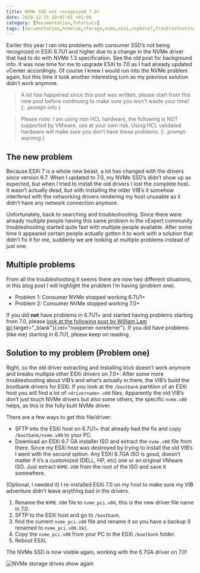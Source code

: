 ```yaml
---
title: NVMe SSD not recognized 7.0+
date: 2020-12-15 10:07:01 +01:00
category: [Documentation,Tutorials]
tags: [documentation,homelab,storage,nvme,esxi,vsphere7,troubleshooting,tutorial]
---
```


Earlier this year I ran into problems with consumer SSD’s not being recognized in ESXi 6.7U1 and higher due to a change in the NVMe driver that had to do with NVMe 1.3 specification. See the old post for background info.
It was now time for me to upgrade ESXi to 7.0 as I had already updated vCenter accordingly. Of course I knew I would run into the NVMe problem again, but this time it took another interesting turn as my previous solution didn’t work anymore.

> A lot has happened since this post was written, please start from this new post before continuing to make sure you won't waste your time!
{: .prompt-info }

> Please note: I am using non HCL hardware, the following is NOT supported by VMware, use at your own risk. Using HCL validated hardware will make sure you don’t have these problems.
{: .prompt-warning }

## The new problem
Because ESXi 7 is a whole new beast, a lot has changed with the drivers since version 6.7. When I updated to 7.0, my NVMe SSD’s didn’t show up as expected, but when I tried to install the old drivers I lost the complete host. It wasn’t actually dead, but with installing the older VIB’s it somehow interfered with the networking drivers rendering my host unusable as it didn’t have any network connection anymore.

Unfortunately, back to searching and troubleshooting. Since there were already multiple people having this same problem in the vExpert community troubleshooting started quite fast with multiple people available. After some time it appeared certain people actually gotten it to work with a solution that didn’t fix it for me, suddenly we are looking at multiple problems instead of just one.

## Multiple problems
From all the troubleshooting it seems there are now two different situations, in this blog post I will highlight the problem I’m having (problem one).
- Problem 1: Consumer NVMe stopped working 6.7U1+
- Problem 2: Consumer NVMe stopped working 7.0+

If you did __not__ have problems in 6.7U1+ and started having problems starting from 7.0, please [look at the following post by William Lam ⧉](https://www.virtuallyghetto.com/2020/04/important-nvme-ssd-not-found-after-upgrading-to-esxi-7-0.html){:target="_blank"}{:rel="noopener noreferrer"}.
If you did have problems (like me) starting in 6.7U1, please keep on reading.

## Solution to my problem (Problem one)
Right, so the old driver extracting and installing trick doesn’t work anymore and breaks multiple other ESXi drivers on 7.0+. After some more troubleshooting about VIB’s and what’s actually in there, the VIB’s build the bootbank drivers for ESXi. If you look at the `/bootbank` partition of an ESXi host you will find a lot of `<drivername>.v00` files. Apparently the old VIB’s don’t just touch NVMe drivers but also some others, the specific `nvme.v00` helps, as this is the fully built NVMe driver.

There are a few ways to get this file/driver:

- SFTP into the ESXi host on 6.7U1+ that already had the fix and copy `/bootbank/nvme.v00` to your PC.
- Download an ESXi 6.7 GA installer ISO and extract the `nvme.v00` file from there.
Since my ESXi host was destroyed by trying to install the old VIB’s I went with the second option. Any ESXI 6.7GA ISO is good, doesn’t matter if it’s a customized (DELL, HP, etc) one or an original VMware ISO. Just extract `NVME.V00` from the root of the ISO and save it somewhere.

(Optional, I needed it) I re-installed ESXi 7.0 on my host to make sure my VIB adventure didn’t leave anything bad in the drivers.

1. Rename the `NVME.V00` file to `nvme_pci.v00`, this is the new driver file name in 7.0.
2. SFTP to the ESXi host and go to `/bootbank`.
3. find the current `nvme_pci.v00` file and rename it so you have a backup (I renamed to `nvme_pci.v00.bk`).
4. Copy the `nvme_pci.v00` from your PC to the ESXi `/bootbank` folder.
5. Reboot ESXi.

The NVMe SSD is now visible again, working with the 6.7GA driver on 7.0!

![NVMe storage drives show again](https://mattsbos.pro/wp-content/uploads/2020/12/NVMe-ESXi-7-fixed-1024x97.png)

